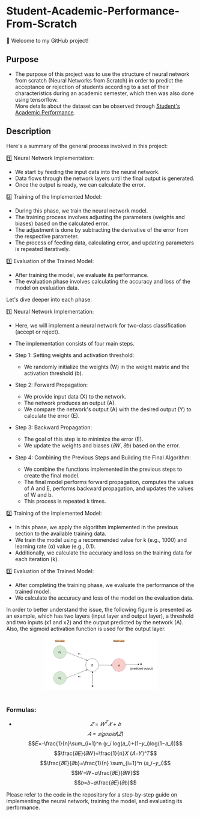 # Student-Academic-Performance-From-Scratch

👋 Welcome to my GitHub project!

## Purpose
- The purpose of this project was to use the structure of neural network from scratch (Neural Networks from Scratch) in order to predict the acceptance or rejection of students according to a set of their characteristics during an academic semester, which then was also done using tensorflow.</br >
More details about the dataset can be observed through [Student's Academic Performance](https://www.kaggle.com/datasets/aljarah/xAPI-Edu-Data).

## Description
Here's a summary of the general process involved in this project: </br>

1️⃣ Neural Network Implementation:
   - We start by feeding the input data into the neural network.
   - Data flows through the network layers until the final output is generated.
   - Once the output is ready, we can calculate the error.

2️⃣ Training of the Implemented Model:
   - During this phase, we train the neural network model.
   - The training process involves adjusting the parameters (weights and biases) based on the calculated error.
   - The adjustment is done by subtracting the derivative of the error from the respective parameter.
   - The process of feeding data, calculating error, and updating parameters is repeated iteratively.

3️⃣ Evaluation of the Trained Model:
   - After training the model, we evaluate its performance.
   - The evaluation phase involves calculating the accuracy and loss of the model on evaluation data.

Let's dive deeper into each phase: </br>

1️⃣ Neural Network Implementation:
   - Here, we will implement a neural network for two-class classification (accept or reject).
   - The implementation consists of four main steps.

   - Step 1: Setting weights and activation threshold:
     - We randomly initialize the weights (W) in the weight matrix and the activation threshold (b).

   - Step 2: Forward Propagation:
     - We provide input data (X) to the network.
     - The network produces an output (A).
     - We compare the network's output (A) with the desired output (Y) to calculate the error (E).

   - Step 3: Backward Propagation:
     - The goal of this step is to minimize the error (E).
     - We update the weights and biases (𝜕𝑊, 𝜕𝑏) based on the error.

   - Step 4: Combining the Previous Steps and Building the Final Algorithm:
     - We combine the functions implemented in the previous steps to create the final model.
     - The final model performs forward propagation, computes the values of A and E, performs backward propagation, and updates the values of W and b.
     - This process is repeated k times.

2️⃣ Training of the Implemented Model:
   - In this phase, we apply the algorithm implemented in the previous section to the available training data.
   - We train the model using a recommended value for k (e.g., 1000) and learning rate (α) value (e.g., 0.1).
   - Additionally, we calculate the accuracy and loss on the training data for each iteration (k).

3️⃣ Evaluation of the Trained Model:
   - After completing the training phase, we evaluate the performance of the trained model.
   - We calculate the accuracy and loss of the model on the evaluation data.

In order to better understand the issue, the following figure is presented as an example, which has two layers (input layer and output layer), a threshold and two inputs (x1 and x2) and the output predicted by the network (A). Also, the sigmoid activation function is used for the output layer. </br>

<div align="center"><img src="https://github.com/HosnawHb/Student-Academic-Performance-From-Scratch/blob/main/NN.png?raw=true"width="60%"/></div> </br >

### Formulas:
  - $$𝑍=𝑊^𝑇 𝑋+𝑏$$
  $$𝐴=𝑠𝑖𝑔𝑚𝑜𝑖𝑑(𝑍)$$
  $$𝐸=-\frac{1}{n}\sum_{i=1}^n (𝑦_𝑖 log(𝑎_𝑖)+(1−𝑦_𝑖)log(1−𝑎_𝑖))$$
  $$\frac{𝜕𝐸}{𝜕𝑊}=\frac{1}{n}𝑋 (𝐴−𝑌)^𝑇$$
  $$\frac{𝜕𝐸}{𝜕b}=\frac{1}{n} \sum_{i=1}^n (𝑎_𝑖−𝑦_𝑖)$$
  $$𝑊=𝑊−𝛼\frac{𝜕𝐸}{𝜕𝑊}$$
  $$𝑏=𝑏−𝛼\frac{𝜕𝐸}{𝜕b}$$


Please refer to the code in the repository for a step-by-step guide on implementing the neural network, training the model, and evaluating its performance.








